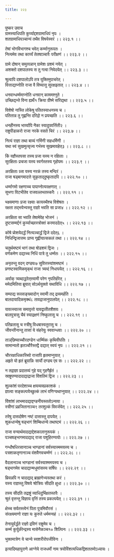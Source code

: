 ```yaml
---
title: २२३

---
```

पुष्कर उवाच  
ग्रामस्याधिपति कुर्य्याद्दशग्रामाधिपं नृपः ।  
शतग्रामाधिपञ्चान्यं तथैव विषयेस्वरं ।। २२३.१ ।।  
  
तेषां भोगविभागश्च भवेत् कर्म्मानुरूपतः ।  
नित्यमेव तथा कार्य्यं तेतषाञ्चारैः परीक्षणं ।। २२३.२ ।।  
  
ग्रामे दोषान् समुत्पन्नान् ग्रामेशः प्रशमं नयेत् ।  
अशक्तो दशपालस्य स तु गत्वा निवेदयेत् ।। २२३.३ ।।  
  
श्रुत्वापि दशपालोऽपि तत्र युक्तिमुपाचरेत् ।  
वित्ताद्याप्नोति राजा वै विष्यात्तु सुरक्षइतात् ।। २२३.४ ।।  
  
धनवान्धर्म्ममाप्नोति धनवान् काममश्नुते ।  
उच्छिद्यन्ते विना ह्यर्थै१ क्रिया ग्रीष्मे सरिद्यथा ।। २२३.५ ।।  
  
विशेषो नास्ति लोकेषु पतितस्याधनस्य च ।  
पतितान्न तु गृह्णन्ति दरिद्रो न प्रयच्छति ।। २२३.६ ।।  
  
धनहीनस्य भार्य्यापि नैका स्यादुपवर्त्तिती२ ।  
राष्ट्रपीडाकरो राजा नरके वसते चिरं ।। २२३.७ ।।  
  
नित्यं राज्ञा तथा बाव्यं गर्भिणी सहधर्मिणी ।  
यथा स्वं सुखमुत्सृज्य गर्भस्य सुखमावहेत्३ ।। २२३.८ ।।  
  
किं यज्ञैस्तपसा तस्य प्रजा यस्य न रक्षिताः ।  
सुरक्षिताः प्रचजा यस्य स्वर्गस्तस्य गृहोपमः ।। २२३.९ ।।  
  
अरक्षिताः प्र्जा यस्य नरकं तस्य मन्दिरं ।  
राजा षड्‌बागमादत्ते सुकृताद्‌दुष्कृतादपि ।। २२२.१० ।।  
  
धर्म्मागमो रक्षणाच्च पापाप्नोत्यरक्षणात् ।  
सुभगा विटभीतेव राजवल्लभतस्करैः ।। २२२.११ ।।  
  
भक्ष्यमाणाः प्रजा रक्ष्याः कायस्थैश्च विशेषतः ।  
रक्षता तद्‌भयेभ्यस्तु राज्ञो भवति सा प्रजा४ ।। २२२.१२ ।।  
  
अरक्षिता सा भवति तेषामेवेह भोजनं ।  
दुष्टसम्मर्द्दनं कुर्य्याच्छास्त्रोक्तं करमाददेत्५ ।। २२२.१३ ।।  
  
कोषे प्र्वेशयेदर्द्धं नित्यञ्चार्द्धं द्विजे ददेत्६ ।  
निधिन्द्विजात्तमः प्राप्य गृह्णीयात्सकलं तथा ।। २२२.१४ ।।  
  
चतुर्थमष्टमं भागं तथा षोडशमं द्विजः ।  
वर्णकमेण दद्याच्च निधिं पात्रे तु धर्म्मतः ।। २२२.१५ ।।  
  
अनृतन्तु वदन् दण्ड्यः७ सुवित्तस्यांशमष्टमं ।  
प्रणष्टस्वामिकमृक्‌थं राजा त्र्यव्दं निधापयेत् ।। २२२.१६ ।।  
  
अर्वाक्‌ त्र्यब्दाद्धरेत्‌स्वामी परेण नृपतिर्हरेत् ।  
ममेदमितिया ब्रूयात् सोऽर्थयुक्तो यथाविधि ।। २२२.१७ ।।  
  
सम्पाद्य रूपसङ्ख्यादोन् स्वामी तद्‌ द्रव्यमर्हति ।  
बालदायादिकमृक्थं८ तावद्राजानुपालपेत् ।। २२२.१८ ।।  
  
यावत्स्यात्स समावृत्तो यावद्वातीतशैशवः ।  
बालपुत्रासु चैवं स्याद्रक्षणं निष्कुलासु च ।। २२२.१९ ।।  
  
पतिव्रतासु च स्त्रीषु विधबास्वतुरासु च ।  
जीवन्तीनान्तु तासां ये संहरेयुः स्ववान्धवाः ।। २२२.२० ।।  
  
ताञ्‌छिष्याच्चौरदण्डेन धार्म्मिकः कृथिवीपतिः ।  
सामान्यतो हृतञ्चौरैस्तद्वै दद्यात् स्वयं नृपः ।। २२२.२१ ।।  
  
चौररक्षाधिकारिब्यो राजापि हृतमाप्नुयात् ।  
अहृते यो हृतं ब्रूयान्निः सार्यो दण्ड्य एव सः ।। २२२.२२ ।।  
  
न तद्राज्ञा प्रदातव्यं गृहे यद्‌ गृहगैर्हृतं ।  
स्राष्ट्रपण्यादादद्याद्राजा विंशतिमं द्विज ।। २२२.२३ ।।  
  
शुल्कांशं परदेशाच्च क्षयव्ययप्रकाशकं ।  
ज्ञात्वा सङ्कल्पयेच्छुल्कं लाभं वणिग्यथाप्नुयात् ।। २२२.२४ ।।  
  
विंशांशं लाभमादद्याद्दण्डनीयस्ततोऽन्यया ।  
स्त्रीणां प्रव्रजितानाञ्च९ तरशुल्कं विवर्जयेत् ।। २२२.२५ ।।  
  
तरेषु दासदोषेण नष्टं दासास्तु दापयेत् ।  
शूकधान्येषु षड्‌भागं शिम्बिधान्ये तथाष्टमं ।। २२२.२६ ।।  
  
राजा वन्यार्थमादद्याद्देशकालानुरूपकं ।  
पञ्चषङ्भागमादद्याद् राजा पशुहिरण्ययोः ।। २२२.२७ ।।  
  
गन्धौषधिरसानाञ्च भाण्डानां सर्वस्यास्ममयस्य च ।  
पत्रशाकतृणानाञ्च वंशवैणवचर्म्मणं ।। २२२.२८ ।।  
  
वैदलानाञ्च भाण्डानां सर्वस्याश्ममयस्य च ।  
षड्‌भागमेव चादद्यान्मधुमांसस्य सर्षिपः ।। २२२.२९ ।।  
  
म्रियन्नपि न चादद्याद् ब्राह्मणेभ्यस्तथा करं ।  
यस्य राज्ञस्तु विषये श्रोत्रियः सीदति क्षुधा ।। २२२.३० ।।  
  
तस्य सीदति तद्राष्ट्रं व्याधिदुर्भिक्षतस्तरैः ।  
श्रुतं वृत्तन्तु विज्ञाय वृत्तिं तस्य प्रकल्पयेत् ।। २२२.३१ ।।  
  
क्षेच्च सर्वतस्त्वेनं पिता पुत्रमिवौरसं ।  
संरक्ष्यमाणो राज्ञा यः कुरुते धर्ममन्वहं ।। २२२.३२ ।।  
  
तेनायुर्वर्द्धते राज्ञो द्रविणं राष्ट्रमेव च ।  
कर्म्म कुर्युर्न्नरेन्द्रस्य मासेनैकञ्च१० शिल्पिनः ।। २२२.३३ ।।  
  
भुक्तमात्रेण ये चान्ये स्वशरीरोपजीविनः ।  
  
इत्यादिमहापुराणे आग्नेये राजधर्मो नाम त्रयोविंशत्यधिकद्विशततमोऽध्यायः ।